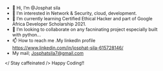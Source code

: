- 👋 Hi, I’m @Josphat sila
- 👀 I’m interested in Network & Security, cloud, development.
- 🌱 I’m currently learning Certified Ethical Hacker and part of Google Africa Developer Scholarship 2021.
- 💞️ I’m looking to collaborate on any facninating project especially built with python...
- 📫 How to reach me .My linkedIn profile https://www.linkedin.com/in/josphat-sila-615728146/
- My mail; Josphatsila7@gmail.com

</ Stay caffeinated /> Happy Coding!!

<!---
sila7/sila7 is a ✨ special ✨ repository because its `README.md` (this file) appears on your GitHub profile.
You can click the Preview link to take a look at your changes.
--->
